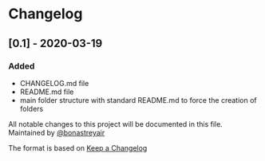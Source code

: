 # Changelog

## [0.1] - 2020-03-19
### Added
 * CHANGELOG.md file
 * README.md file
 * main folder structure with standard README.md to force the creation of folders


All notable changes to this project will be documented in this file.
Maintained by [@bonastreyair](https://github.com/bonastreyair)

The format is based on [Keep a Changelog](https://keepachangelog.com/en/1.0.0/)